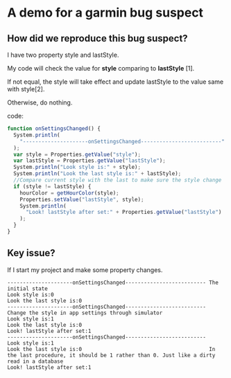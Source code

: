 # A demo for a garmin bug suspect

## How did we reproduce this bug suspect?

I have two property style and lastStyle.

My code will check the value for **style** comparing to **lastStyle** [1].

If not equal, the style will take effect and update lastStyle to the value same with style[2].

Otherwise, do nothing.

code:

```js
function onSettingsChanged() {
  System.println(
    "---------------------onSettingsChanged--------------------------"
  );
  var style = Properties.getValue("style");
  var lastStyle = Properties.getValue("lastStyle");
  System.println("Look style is:" + style);
  System.println("Look the last style is:" + lastStyle);
  //Compare current style with the last to make sure the style change
  if (style != lastStyle) {
    hourColor = getHourColor(style);
    Properties.setValue("lastStyle", style);
    System.println(
      "Look! lastStyle after set:" + Properties.getValue("lastStyle")
    );
  }
}
```

## Key issue?

If I start my project and make some property changes.

```
---------------------onSettingsChanged-------------------------- The initial state
Look style is:0
Look the last style is:0
---------------------onSettingsChanged-------------------------- Change the style in app settings through simulator
Look style is:1
Look the last style is:0
Look! lastStyle after set:1
---------------------onSettingsChanged--------------------------
Look style is:1
Look the last style is:0                                         In the last procedure, it should be 1 rather than 0. Just like a dirty read in a database
Look! lastStyle after set:1
```
